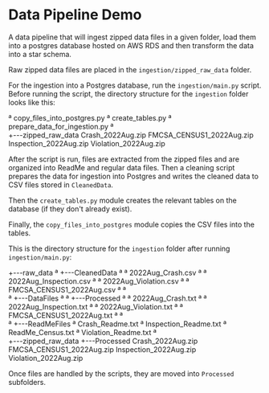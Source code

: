 # Data Pipeline Demo

A data pipeline that will ingest zipped data files in a given folder, load them into a postgres database hosted on AWS RDS and then transform the data into a star schema.

Raw zipped data files are placed in the `ingestion/zipped_raw_data` folder. 

For the ingestion into a Postgres database, run the `ingestion/main.py` script. Before running the script, the directory structure for the `ingestion` folder looks like this:

ª   copy_files_into_postgres.py
ª   create_tables.py
ª   prepare_data_for_ingestion.py
ª   
+---zipped_raw_data
        Crash_2022Aug.zip
        FMCSA_CENSUS1_2022Aug.zip
        Inspection_2022Aug.zip
        Violation_2022Aug.zip


After the script is run, files are extracted from the zipped files and are organized into ReadMe and regular data files. Then a cleaning script prepares the data for ingestion into Postgres and writes the cleaned data to CSV files stored in `CleanedData`.  

Then the `create_tables.py` module creates the relevant tables on the database (if they don't already exist).

Finally, the `copy_files_into_postgres` module copies the CSV files into the tables.

This is the directory structure for the `ingestion` folder after running `ingestion/main.py`:

+---raw_data
ª   +---CleanedData
ª   ª       2022Aug_Crash.csv
ª   ª       2022Aug_Inspection.csv
ª   ª       2022Aug_Violation.csv
ª   ª       FMCSA_CENSUS1_2022Aug.csv
ª   ª       
ª   +---DataFiles
ª   ª   +---Processed
ª   ª           2022Aug_Crash.txt
ª   ª           2022Aug_Inspection.txt
ª   ª           2022Aug_Violation.txt
ª   ª           FMCSA_CENSUS1_2022Aug.txt
ª   ª           
ª   +---ReadMeFiles
ª           Crash_Readme.txt
ª           Inspection_Readme.txt
ª           ReadMe_Census.txt
ª           Violation_Readme.txt
ª           
+---zipped_raw_data
    +---Processed
            Crash_2022Aug.zip
            FMCSA_CENSUS1_2022Aug.zip
            Inspection_2022Aug.zip
            Violation_2022Aug.zip


Once files are handled by the scripts, they are moved into `Processed` subfolders. 